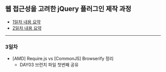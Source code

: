 ## 웹 접근성을 고려한 jQuery 플러그인 제작 과정

- [1일차 내용 요약](DOC/DAY01.md)
- [2일차 내용 요약](DOC/DAY02.md)

---

### 3일차

- [AMD] Require.js vs [CommonJS] Browserify 정리
	- DAY03 브런치 파일 첫번째 공유


